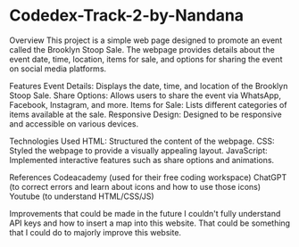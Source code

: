 # Codedex-Track-2-by-Nandana

Overview
This project is a simple web page designed to promote an event called the Brooklyn Stoop Sale. The webpage provides details about the event date, time, location, items for sale, and options for sharing the event on social media platforms.

Features
Event Details: Displays the date, time, and location of the Brooklyn Stoop Sale.
Share Options: Allows users to share the event via WhatsApp, Facebook, Instagram, and more.
Items for Sale: Lists different categories of items available at the sale.
Responsive Design: Designed to be responsive and accessible on various devices.

Technologies Used
HTML: Structured the content of the webpage.
CSS: Styled the webpage to provide a visually appealing layout.
JavaScript: Implemented interactive features such as share options and animations.

References
Codeacademy (used for their free coding workspace)
ChatGPT (to correct errors and learn about icons and how to use those icons) 
Youtube (to understand HTML/CSS/JS) 

Improvements that could be made in the future
I couldn't fully understand API keys and how to insert a map into this website. That could be something that I could do to majorly improve this website. 
